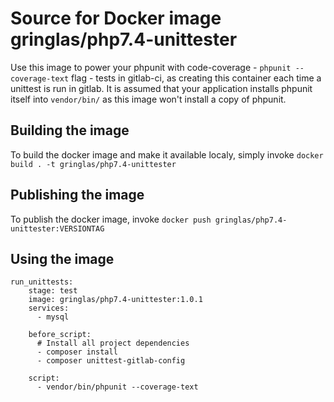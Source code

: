 # Source for Docker image gringlas/php7.4-unittester

Use this image to power your phpunit with code-coverage - `phpunit --coverage-text` flag -  tests in gitlab-ci, as creating this container each time a unittest is run in
gitlab. It is assumed that your application installs phpunit itself into `vendor/bin/` as this image won't install a copy of phpunit.

## Building the image

To build the docker image and make it available localy, simply invoke
`docker build . -t gringlas/php7.4-unittester`

## Publishing the image

To publish the docker image, invoke
`docker push gringlas/php7.4-unittester:VERSIONTAG`

## Using the image

```
run_unittests:
    stage: test
    image: gringlas/php7.4-unittester:1.0.1
    services:
      - mysql
    
    before_script:
      # Install all project dependencies
      - composer install
      - composer unittest-gitlab-config
    
    script:
      - vendor/bin/phpunit --coverage-text
```
